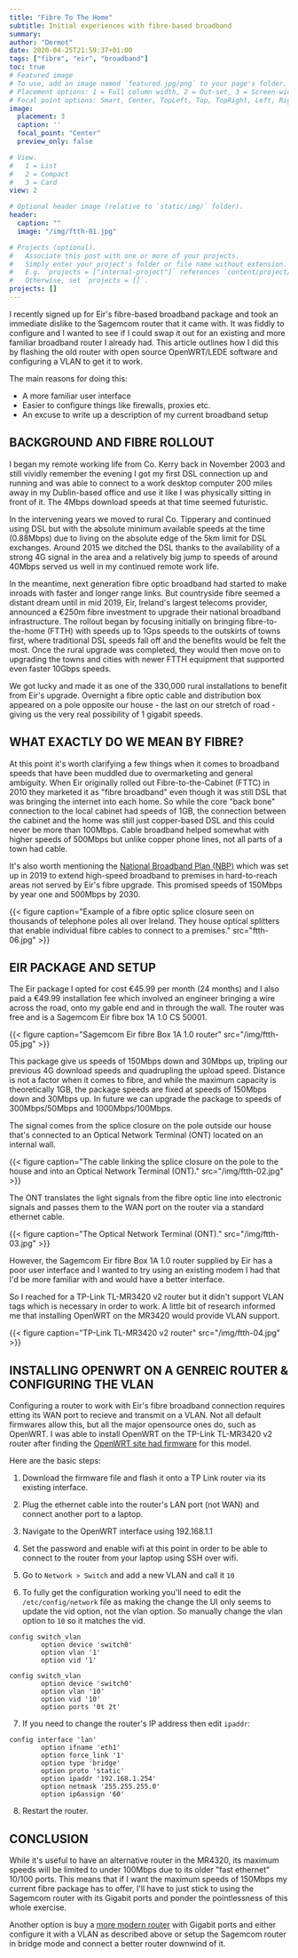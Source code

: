 ```yaml
---
title: "Fibre To The Home"
subtitle: Initial experiences with fibre-based broadband
summary: 
author: "Dermot"
date: 2020-04-25T21:59:37+01:00
tags: ["fibre", "eir", "broadband"]
toc: true
# Featured image
# To use, add an image named `featured.jpg/png` to your page's folder.
# Placement options: 1 = Full column width, 2 = Out-set, 3 = Screen-width
# Focal point options: Smart, Center, TopLeft, Top, TopRight, Left, Right, BottomLeft, Bottom, BottomRight
image:
  placement: 3
  caption: ''
  focal_point: "Center"
  preview_only: false

# View.
#   1 = List
#   2 = Compact
#   3 = Card
view: 2

# Optional header image (relative to `static/img/` folder).
header:
  caption: ""
  image: "/img/ftth-01.jpg"

# Projects (optional).
#   Associate this post with one or more of your projects.
#   Simply enter your project's folder or file name without extension.
#   E.g. `projects = ["internal-project"]` references `content/project/deep-learning/index.md`.
#   Otherwise, set `projects = []`.
projects: []
---
```


I recently signed up for Eir's fibre-based broadband package and took an immediate dislike to the Sagemcom router that it came with. It was fiddly to configure and I wanted to see if I could swap it out for an existing and more familiar broadband router I already had. This article outlines how I did this by flashing the old router with open source OpenWRT/LEDE software and configuring a VLAN to get it to work.

The main reasons for doing this:
- A more familiar user interface
- Easier to configure things like firewalls, proxies etc.
- An excuse to write up a description of my current broadband setup


BACKGROUND AND FIBRE ROLLOUT
----------------------------

I began my remote working life from Co. Kerry back in November 2003 and still vividly remember the evening I got my first DSL connection up and running and was able to connect to a work desktop computer 200 miles away in my Dublin-based office and use it like I was physically sitting in front of it. The 4Mbps download speeds at that time seemed futuristic.

In the intervening years we moved to rural Co. Tipperary and continued using DSL but with the absolute minimum available speeds at the time (0.88Mbps) due to living on the absolute edge of the 5km limit for DSL exchanges. Around 2015 we ditched the DSL thanks to the availability of a strong 4G signal in the area and a relatively big jump to speeds of around 40Mbps served us well in my continued remote work life.

In the meantime, next generation fibre optic broadband had started to make inroads with faster and longer range links. But countryside fibre seemed a distant dream until in mid 2019, Eir, Ireland's largest telecoms provider, announced a €250m fibre investment to upgrade their national broadband infrastructure. The rollout began by focusing initially on bringing fibre-to-the-home (FTTH) with speeds up to 1Gps speeds to the outskirts of towns first, where traditional DSL speeds fall off and the benefits would be felt the most. Once the rural upgrade was completed, they would then move on to upgrading the towns and cities with newer FTTH equipment that supported even faster 10Gbps speeds.

We got lucky and made it as one of the 330,000 rural installations to benefit from Eir's upgrade. Overnight a fibre optic cable and distribution box appeared on a pole opposite our house - the last on our stretch of road - giving us the very real possibility of 1 gigabit speeds. 

WHAT EXACTLY DO WE MEAN BY FIBRE?
---------------------------------

At this point it's worth clarifying a few things when it comes to broadband speeds that have been muddled due to overmarketing and general ambiguity. When Eir originally rolled out Fibre-to-the-Cabinet (FTTC) in 2010 they marketed it as "fibre broadband" even though it was still DSL that was bringing the internet into each home. So while the core "back bone" connection to the local cabinet had speeds of 1GB, the connection between the cabinet and the home was still just copper-based DSL and this could never be more than 100Mbps. Cable broadband helped somewhat with higher speeds of 500Mbps but unlike copper phone lines, not all parts of a town had cable. 

It's also worth mentioning the [National Broadband Plan (NBP)](https://www.dccae.gov.ie/en-ie/communications/topics/Broadband/national-broadband-plan/high-speed-broadband-map/Pages/Interactive-Map.aspx) which was set up in 2019 to extend high-speed broadband to premises in hard-to-reach areas not served by Eir's fibre upgrade. This promised speeds of 150Mbps by year one and 500Mbps by 2030. 

{{< figure caption="Example of a fibre optic splice closure seen on thousands of telephone poles all over Ireland. They house optical splitters that enable individual fibre cables to connect to a premises." src="ftth-06.jpg" >}}


EIR PACKAGE AND SETUP
---------------------

The Eir package I opted for cost €45.99 per month (24 months) and I also paid a €49.99 installation fee which involved an engineer bringing a wire across the road, onto my gable end and in through the wall. The router was free and is a Sagemcom Eir fibre box 1A 1.0 CS 50001.

{{< figure caption="Sagemcom Eir fibre Box 1A 1.0 router" src="/img/ftth-05.jpg" >}}

This package give us speeds of 150Mbps down and 30Mbps up, tripling our previous 4G download speeds and quadrupling the upload speed. Distance is not a factor when it comes to fibre, and while the maximum capacity is theoretically 1GB, the package speeds are fixed at speeds of 150Mbps down and 30Mbps up. In future we can upgrade the package to speeds of 300Mbps/50Mbps and 1000Mbps/100Mbps. 

The signal comes from the splice closure on the pole outside our house that's connected to an Optical Network Terminal (ONT) located on an internal wall. 

{{< figure caption="The cable linking the splice closure on the pole to the house and into an Optical Network Terminal (ONT)." src="/img/ftth-02.jpg" >}}

The ONT translates the light signals from the fibre optic line into electronic signals and passes them to the WAN port on the router via a standard ethernet cable. 

{{< figure caption="The Optical Network Terminal (ONT)." src="/img/ftth-03.jpg" >}}

However, the Sagemcom Eir fibre Box 1A 1.0 router supplied by Eir has a poor user interface and I wanted to try using an existing modem I had that I'd be more familiar with and would have a better interface. 

So I reached for a TP-Link TL-MR3420 v2 router but it didn't support VLAN tags which is necessary in order to work. A little bit of research informed me that installing OpenWRT on the MR3420 would provide VLAN support.

{{< figure caption="TP-Link TL-MR3420 v2 router" src="/img/ftth-04.jpg" >}}


INSTALLING OPENWRT ON A GENREIC ROUTER & CONFIGURING THE VLAN
-------------------------------------------------------------
Configuring a router to work with Eir's fibre broadband connection requires etting its WAN port to recieve and transmit on a VLAN. Not all default firmwares allow this, but all the major opensource ones do, such as OpenWRT. I was able to install OpenWRT on the TP-Link TL-MR3420 v2 router after finding the [OpenWRT site had firmware](https://openwrt.org/toh/tp-link/tl-mr3420) for this model. 

Here are the basic steps:

1. Download the firmware file and flash it onto a TP Link router via its existing interface.

2. Plug the ethernet cable into the router's LAN port (not WAN) and connect another port to a laptop.

3. Navigate to the OpenWRT interface using 192.168.1.1

4. Set the password and enable wifi at this point in order to be able to connect to the router from your laptop using SSH over wifi. 

5. Go to `Network > Switch` and add a new VLAN and call it `10`

6. To fully get the configuration working you'll need to edit the `/etc/config/network` file as making the change the UI only seems to update the vid option, not the vlan option. So manually change the vlan option to `10` so it matches the vid. 
```
config switch_vlan
        option device 'switch0'
        option vlan '1'
        option vid '1'

config switch_vlan
        option device 'switch0'
        option vlan '10'
        option vid '10'
        option ports '0t 2t'
```
7. If you need to change the router's IP address then edit `ipaddr`:
```
config interface 'lan'
        option ifname 'eth1'
        option force_link '1'
        option type 'bridge'
        option proto 'static'
        option ipaddr '192.168.1.254' 
        option netmask '255.255.255.0'
        option ip6assign '60'
```
8. Restart the router. 

CONCLUSION
----------
While it's useful to have an alternative router in the MR4320, its maximum speeds will be limited to under 100Mbps due to its older "fast ethernet" 10/100 ports. This means that if I want the maximum speeds of 150Mbps my current fibre package has to offer, I'll have to just stick to using the Sagemcom router with its Gigabit ports and ponder the pointlessness of this whole exercise.

Another option is buy a [more modern router](https://www.asus.com/ie/Networking/RTAC68U/) with Gigabit ports and either configure it with a VLAN as described above or setup the Sagemcom router in bridge mode and connect a better router downwind of it. 